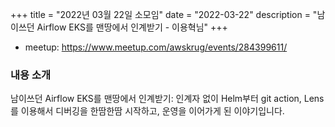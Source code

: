 +++
title = "2022년 03월 22일 소모임"
date = "2022-03-22"
description = "남이쓰던 Airflow EKS를 맨땅에서 인계받기 - 이용혁님"
+++

<div style="text-align:center">
</div>

- meetup: https://www.meetup.com/awskrug/events/284399611/

### 내용 소개
남이쓰던 Airflow EKS를 맨땅에서 인계받기: 인계자 없이 Helm부터 git action, Lens를 이용해서 디버깅을 한땀한땀 시작하고, 운영을 이어가게 된 이야기입니다.